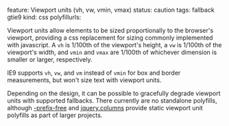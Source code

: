 feature: Viewport units (vh, vw, vmin, vmax)
status: caution
tags: fallback gtie9
kind: css
polyfillurls:

Viewport units allow elements to be sized proportionally to the browser's viewport, providing a css replacement for sizing commonly implemented with javascript. A `vh` is 1/100th of the viewport's height, a `vw` is 1/100th of the viewport's width, and `vmin` and `vmax` are 1/100th of whichever dimension is smaller or larger, respectively.

IE9 supports `vh`, `vw`, and `vm` instead of `vmin` for box and border measurements, but won't size text with viewport units.

Depending on the design, it can be possible to gracefully degrade viewport units with supported fallbacks. There currently are no standalone polyfills, although [-prefix-free](https://github.com/LeaVerou/prefixfree) and [jquery.columns](https://github.com/elclanrs/jquery.columns) provide static viewport unit polyfills as part of larger projects.